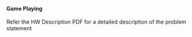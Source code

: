 #### Game Playing

Refer the HW Description PDF for a detailed description of the problem statement
